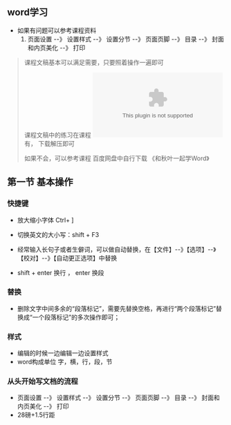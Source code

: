## word学习

* 如果有问题可以参考课程资料
    1. 页面设置 --》 设置样式 --》 设置分节 --》 页面页脚 --》 目录 --》 封面和内页美化 --》 打印

> 课程文稿基本可以满足需要，只要照着操作一遍即可
>
> 课程文稿中的练习在课程  ![配套资料里](课程资料/和秋叶一起学Word--配套资料.zip) 有， 下载解压即可
>
> 如果不会，可以参考课程 百度网盘中自行下载 《和秋叶一起学Word》



## 第一节 基本操作
### 快捷键

* 放大缩小字体 Ctrl+ ] 
* 切换英文的大小写：shift + F3
* 经常输入长句子或者生僻词，可以做自动替换，在【文件】--》【选项】--》【校对】--》【自动更正选项】中替换

* shift + enter 换行  ，  enter 换段

### 替换

* 删除文字中间多余的“段落标记”，需要先替换空格，再进行“两个段落标记”替换成“一个段落标记”的多次操作即可；

### 样式

* 编辑的时候一边编辑一边设置样式
* word构成单位 字，横，行，段，节



### 从头开始写文档的流程

* 页面设置 --》 设置样式 --》 设置分节 --》 页面页脚 --》 目录 --》 封面和内页美化 --》 打印
* 28磅+1.5行距